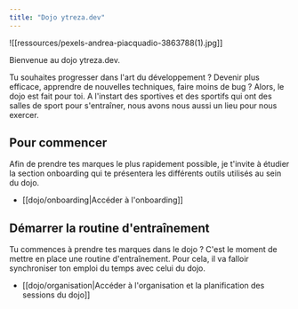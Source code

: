 ```yaml
---
title: "Dojo ytreza.dev"
---
```


![[ressources/pexels-andrea-piacquadio-3863788(1).jpg]]

Bienvenue au dojo ytreza.dev. 

Tu souhaites progresser dans l'art du développement ? Devenir plus efficace, apprendre de nouvelles techniques, faire moins de bug ? Alors, le dojo est fait pour toi. A l'instart des sportives et des sportifs qui ont des salles de sport pour s'entraîner, nous avons nous aussi un lieu pour nous exercer.

## Pour commencer
Afin de prendre tes marques le plus rapidement possible, je t'invite à étudier la section onboarding qui te présentera les différents outils utilisés au sein du dojo.

* [[dojo/onboarding|Accéder à l'onboarding]]

## Démarrer la routine d'entraînement
Tu commences à prendre tes marques dans le dojo ? C'est le moment de mettre en place une routine d'entraînement. Pour cela, il va falloir synchroniser ton emploi du temps avec celui du dojo. 

* [[dojo/organisation|Accéder à l'organisation et la planification des sessions du dojo]]





